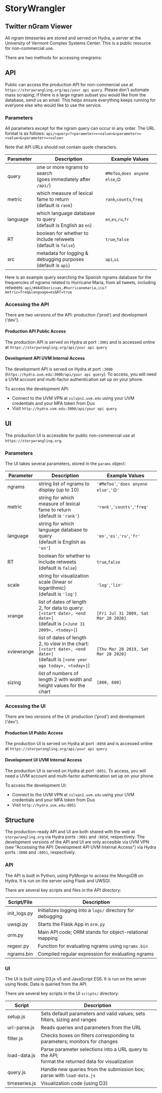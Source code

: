 
# StoryWrangler
## Twitter nGram Viewer
All ngram timeseries are stored and served on Hydra, a server at the University of Vermont Complex Systems Center. This is a public resource for non-commercial use.

There are two methods for accessing onegrams:


## API
Public can access the production API for non-commercial use at `https://storywrangling.org/api/your api query`. Please don't automate mass scraping; if there is a large ngram subset you would like from the database, send us an email. This helps ensure everything keeps running for everyone else who would like to use the service.


### Parameters
All parameters except for the ngram query can occur in any order. The URL format is as follows:
`api/<query>?<parameter>=<value>&<parameter>=<value>&<parameter>=<value>`

Note that API URLs should not contain quote characters.


| Parameter | Description                                                      | Example Values                          |
|-----------|------------------------------------------------------------------|-----------------------------------------|
| query     | one or more ngrams to search<br>(goes immediately after `/api/`) | `#MeToo`,`does anyone else`,`😊` |
| metric    | which measure of lexical fame to return<br>(default is `rank`)   | `rank`,`counts`,`freq`                  |
| language  | which language database to query<br>(default is English as `en`) | `en`,`es`,`ru`,`fr`                     |
| RT        | boolean for whether to include retweets<br>(default is `false`)  | `true`,`false`                          |
| src       | metadata for logging & debugging purposes<br>(default is `api`)  | `api`,`ui`                              |

Here is an example query searching the Spanish ngrams database for the frequencies of ngrams related to Hurricane Maria, from all tweets, including retweets:
`api/#4645boricuas,#hurricanemaria,🇵🇷?metric=freq&language=es&RT=true`

### Accessing the API
There are two versions of the API: production ('prod') and development ('dev'). 


#### Production API Public Access
The production API is served on Hydra at port `:3001` and is accessed online at `https://storywrangling.org/api/your api query`


#### Development API UVM Internal Access
The development API is served on Hydra at port `:3000` (`https://hydra.uvm.edu:3000/api/your api query`). To access, you will need a UVM account and multi-factor authentication set up on your phone.

To access the development API:
- Connect to the UVM VPN at `sslvpn2.uvm.edu` using your UVM credentials and your MFA token from Duo
- Visit `http://hydra.uvm.edu:3000/api/your api query`

## UI

The production UI is accessible for public non-commercial use at `https://storywrangling.org`.


### Parameters
The UI takes several parameters, stored in the `params` object:

| Parameter | Description                                                      | Example Values                          |
|-----------|------------------------------------------------------------------|-----------------------------------------|
| ngrams     | string list of ngrams to display (up to 10) | `'#MeToo'`,`'does anyone else'`,`'😊'` |
| metric    | string for which measure of lexical fame to return<br>(default is `'rank'`)   | `'rank'`,`'counts'`,`'freq'`                  |
| language  | string for which language database to query<br>(default is English as `'en'`) | `'en'`,`'es'`,`'ru'`,`'fr'`                     |
| RT        | boolean for whether to include retweets<br>(default is `false`)  | `true`,`false`                          |
| scale       | string for visualization scale (linear or logarithmic)<br>(default is `'log'`)  | `'log'`,`'lin'`                              |
| xrange       | list of dates of length 2, for data to query: `[<start date>, <end date>]`<br>(default is `[<June 31 2009>, <today>]`)  | `[Fri Jul 31 2009, Sat Mar 28 2020]`|
| xviewrange       | list of dates of length 2, to view in the chart: `[<start date>, <end date>]`<br>(default is `[<one year ago today>, <today>]`)  | `[Thu Mar 28 2019, Sat Mar 28 2020]`|
| sizing       | list of numbers of length 2 with width and height values for the chart  | `[800, 600]`                              |

### Accessing the UI

There are two versions of the UI: production ('prod') and development ('dev'). 

#### Production UI Public Access
The production UI is served on Hydra at port `:8050` and is accessed online at `https://storywrangling.org/api/your api query`

#### Development UI UVM Internal Access
The production UI is served on Hydra at port `:8051`. To access, you will need a UVM account and multi-factor authentication set up on your phone.

To access the development UI:
- Connect to the UVM VPN at `sslvpn2.uvm.edu` using your UVM credentials and your MFA token from Duo
- Visit `http://hydra.uvm.edu:8051`
    
## Structure

The production-ready API and UI are both shared with the web at `storywrangling.org` via Hydra ports `:3001` and `:8050`, respectively. The development versions of the API and UI are only accesible via UVM VPN (see "Accessing the API: Development API UVM Internal Access") via Hydra ports `:3000` and `:8051`, respectively.

### API
The API is built in Python, using PyMongo to access the MongoDB on Hydra. It is run on the server using Flask and UWSGI.

There are several key scripts and files in the API directory:

| Script/File       | Description                                                |
|--------------|------------------------------------------------------------|
| init_logs.py | Initializes logging into a `logs/` directory for debugging |
| uwsgi.py     | Starts the Flask App in `orm.py`                           |
| orm.py       | Main API code; ORM stands for object-relational mapping    |
| regexr.py    | Function for evaluating ngrams using `ngrams.bin`          |
| ngrams.bin   | Compiled regular expression for evaluating ngrams          |


### UI
The UI is built using D3.js v5 and JavaScript ES6. It is run on the server using Node. Data is queried from the API.

There are several key scripts in the UI `scripts/` directory:

| Script        | Description                                                                                           |
|---------------|-------------------------------------------------------------------------------------------------------|
| setup.js      | Sets default parameters and valid values; sets filters, sizing and ranges                             |
| url-parse.js  | Reads queries and parameters from the URL                                                             |
| filter.js     | Checks boxes on filters corresponding to parameters; monitors for changes                             |
| load-data.js  | Parse parameter selections into a URL query to the API;<br>format the returned data for visualization |
| query.js      | Handle new queries from the submission box; parse with `load-data.js`                                 |
| timeseries.js | Visualization code (using D3)                                                                         |

